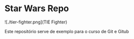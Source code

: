 # Star Wars Repo

![./tier-fighter.png](TIE Fighter)

Este repositório serve de exemplo para o curso de Git e Gitub

